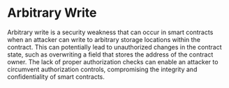 # Arbitrary Write

Arbitrary write is a security weakness that can occur in smart contracts when an attacker can write to arbitrary storage locations within the contract. This can potentially lead to unauthorized changes in the contract state, such as overwriting a field that stores the address of the contract owner. The lack of proper authorization checks can enable an attacker to circumvent authorization controls, compromising the integrity and confidentiality of smart contracts. 
